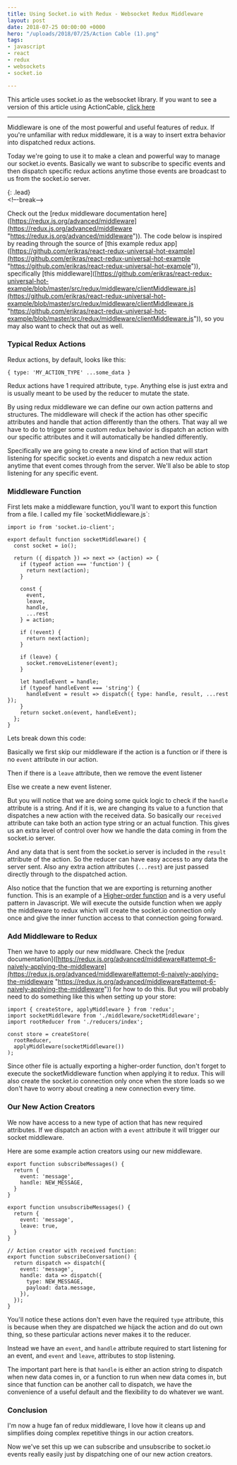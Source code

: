 ```yaml
---
title: Using Socket.io with Redux - Websocket Redux Middleware
layout: post
date: 2018-07-25 00:00:00 +0000
hero: "/uploads/2018/07/25/Action Cable (1).png"
tags:
- javascript
- react
- redux
- websockets
- socket.io

---
```

This article uses socket.io as the websocket library. If you want to see a version of this article using ActionCable, [click here](/posts/making-redux-middleware-for-websockets "/posts/making-redux-middleware-for-websockets")

***

Middleware is one of the most powerful and useful features of redux. If you're unfamiliar with redux middleware, it is a way to insert extra behavior into dispatched redux actions.

Today we're going to use it to make a clean and powerful way to manage our socket.io events. Basically we want to subscribe to specific events and then dispatch specific redux actions anytime those events are broadcast to us from the socket.io server.

{: .lead}  
<!–-break-–>

Check out the \[redux middleware documentation here\]([https://redux.js.org/advanced/middleware](https://redux.js.org/advanced/middleware "https://redux.js.org/advanced/middleware")). The code below is inspired by reading through the source of \[this example redux app\]([https://github.com/erikras/react-redux-universal-hot-example](https://github.com/erikras/react-redux-universal-hot-example "https://github.com/erikras/react-redux-universal-hot-example")), specifically \[this middleware\]([https://github.com/erikras/react-redux-universal-hot-example/blob/master/src/redux/middleware/clientMiddleware.js](https://github.com/erikras/react-redux-universal-hot-example/blob/master/src/redux/middleware/clientMiddleware.js "https://github.com/erikras/react-redux-universal-hot-example/blob/master/src/redux/middleware/clientMiddleware.js")), so you may also want to check that out as well.

### Typical Redux Actions

Redux actions, by default, looks like this:

    { type: 'MY_ACTION_TYPE' ...some_data }

Redux actions have 1 required attribute, `type`. Anything else is just extra and is usually meant to be used by the reducer to mutate the state.

By using redux middleware we can define our own action patterns and structures. The middleware will check if the action has other specific attributes and handle that action differently than the others. That way all we have to do to trigger some custom redux behavior is dispatch an action with our specific attributes and it will automatically be handled differently.

Specifically we are going to create a new kind of action that will start listening for specific socket.io events and dispatch a new redux action anytime that event comes through from the server. We'll also be able to stop listening for any specific event.

### Middleware Function

First lets make a middleware function, you'll want to export this function from a file. I called my file \`socketMiddleware.js\`:

    import io from 'socket.io-client';
    
    export default function socketMiddleware() {
      const socket = io();
    
      return ({ dispatch }) => next => (action) => {
        if (typeof action === 'function') {
          return next(action);
        }
    
        const {
          event,
          leave,
          handle,
          ...rest
        } = action;
    
        if (!event) {
          return next(action);
        }
    
        if (leave) {
          socket.removeListener(event);
        }
    
        let handleEvent = handle;
        if (typeof handleEvent === 'string') {
          handleEvent = result => dispatch({ type: handle, result, ...rest });
        }
        return socket.on(event, handleEvent);
      };
    }

Lets break down this code:

Basically we first skip our middleware if the action is a function or if there is no `event` attribute in our action.

Then if there is a `leave` attribute, then we remove the event listener

Else we create a new event listener.

But you will notice that we are doing some quick logic to check if the `handle` attribute is a string. And if it is, we are changing its value to a function that dispatches a new action with the received data. So basically our `received` attribute can take both an action type string or an actual function. This gives us an extra level of control over how we handle the data coming in from the socket.io server.

And any data that is sent from the socket.io server is included in the `result` attribute of the action. So the reducer can have easy access to any data the server sent. Also any extra action attributes (`...rest`) are just passed directly through to the dispatched action.

Also notice that the function that we are exporting is returning another function. This is an example of a [Higher-order function](https://en.wikipedia.org/wiki/Higher-order_function "https://en.wikipedia.org/wiki/Higher-order_function") and is a very useful pattern in Javascript. We will execute the outside function when we apply the middleware to redux which will create the socket.io connection only once and give the inner function access to that connection going forward.

### Add Middleware to Redux

Then we have to apply our new middlware. Check the \[redux documentation\]([https://redux.js.org/advanced/middleware#attempt-6-naively-applying-the-middleware](https://redux.js.org/advanced/middleware#attempt-6-naively-applying-the-middleware "https://redux.js.org/advanced/middleware#attempt-6-naively-applying-the-middleware")) for how to do this. But you will probably need to do something like this when setting up your store:

    import { createStore, applyMiddleware } from 'redux';
    import socketMiddleware from './middleware/socketMiddleware';
    import rootReducer from './reducers/index';
    
    const store = createStore(
      rootReducer,
      applyMiddleware(socketMiddleware())
    );

Since other file is actually exporting a higher-order function, don't forget to execute the socketMiddleware function when applying it to redux. This will also create the socket.io connection only once when the store loads so we don't have to worry about creating a new connection every time.

### Our New Action Creators

We now have access to a new type of action that has new required attributes. If we dispatch an action with a `event` attribute it will trigger our socket middleware.

Here are some example action creators using our new middleware.

    export function subscribeMessages() {
      return {
        event: 'message',
        handle: NEW_MESSAGE,
      }
    }
    
    export function unsubscribeMessages() {
      return {
        event: 'message',
        leave: true,
      }
    }
    
    // Action creator with received function:
    export function subscribeConversation() {
      return dispatch => dispatch({
        event: 'message',
        handle: data => dispatch({
          type: NEW_MESSAGE,
          payload: data.message,
        }),
      });
    }

You'll notice these actions don't even have the required `type` attribute, this is because when they are dispatched we hijack the action and do out own thing, so these particular actions never makes it to the reducer.

Instead we have an `event`, and `handle` attribute required to start listening for an event, and `event` and `leave`, attributes to stop listening.

The important part here is that `handle` is either an action string to dispatch when new data comes in, or a function to run when new data comes in, but since that function can be another call to dispatch, we have the convenience of a useful default and the flexibility to do whatever we want.

### Conclusion

I'm now a huge fan of redux middleware, I love how it cleans up and simplifies doing complex repetitive things in our action creators.

Now we've set this up we can subscribe and unsubscribe to socket.io events really easily just by dispatching one of our new action creators.